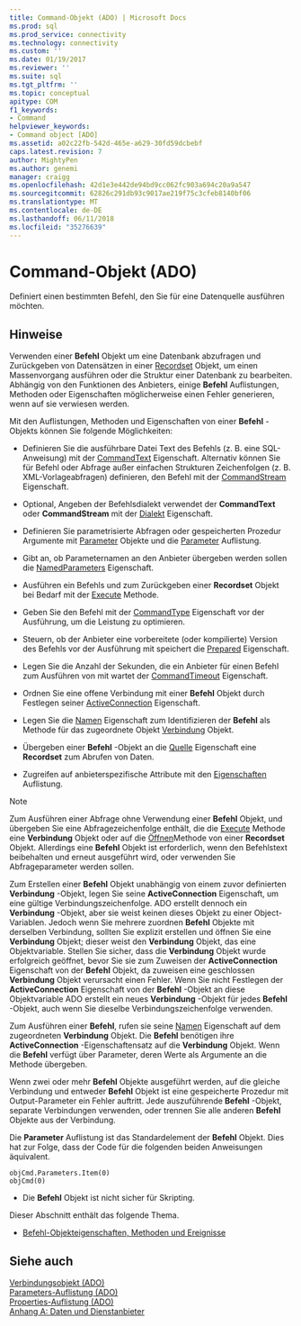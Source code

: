 ```yaml
---
title: Command-Objekt (ADO) | Microsoft Docs
ms.prod: sql
ms.prod_service: connectivity
ms.technology: connectivity
ms.custom: ''
ms.date: 01/19/2017
ms.reviewer: ''
ms.suite: sql
ms.tgt_pltfrm: ''
ms.topic: conceptual
apitype: COM
f1_keywords:
- Command
helpviewer_keywords:
- Command object [ADO]
ms.assetid: a02c22fb-542d-465e-a629-30fd59dcbebf
caps.latest.revision: 7
author: MightyPen
ms.author: genemi
manager: craigg
ms.openlocfilehash: 42d1e3e442de94bd9cc062fc903a694c20a9a547
ms.sourcegitcommit: 62826c291db93c9017ae219f75c3cfeb8140bf06
ms.translationtype: MT
ms.contentlocale: de-DE
ms.lasthandoff: 06/11/2018
ms.locfileid: "35276639"
---
```

# <a name="command-object-ado"></a>Command-Objekt (ADO)
Definiert einen bestimmten Befehl, den Sie für eine Datenquelle ausführen möchten.  
  
## <a name="remarks"></a>Hinweise  
 Verwenden einer **Befehl** Objekt um eine Datenbank abzufragen und Zurückgeben von Datensätzen in einer [Recordset](../../../ado/reference/ado-api/recordset-object-ado.md) Objekt, um einen Massenvorgang ausführen oder die Struktur einer Datenbank zu bearbeiten. Abhängig von den Funktionen des Anbieters, einige **Befehl** Auflistungen, Methoden oder Eigenschaften möglicherweise einen Fehler generieren, wenn auf sie verwiesen werden.  
  
 Mit den Auflistungen, Methoden und Eigenschaften von einer **Befehl** -Objekts können Sie folgende Möglichkeiten:  
  
-   Definieren Sie die ausführbare Datei Text des Befehls (z. B. eine SQL-Anweisung) mit der [CommandText](../../../ado/reference/ado-api/commandtext-property-ado.md) Eigenschaft. Alternativ können Sie für Befehl oder Abfrage außer einfachen Strukturen Zeichenfolgen (z. B. XML-Vorlageabfragen) definieren, den Befehl mit der [CommandStream](../../../ado/reference/ado-api/commandstream-property-ado.md) Eigenschaft.  
  
-   Optional, Angeben der Befehlsdialekt verwendet der **CommandText** oder **CommandStream** mit der [Dialekt](../../../ado/reference/ado-api/dialect-property.md) Eigenschaft.  
  
-   Definieren Sie parametrisierte Abfragen oder gespeicherten Prozedur Argumente mit [Parameter](../../../ado/reference/ado-api/parameter-object.md) Objekte und die [Parameter](../../../ado/reference/ado-api/parameters-collection-ado.md) Auflistung.  
  
-   Gibt an, ob Parameternamen an den Anbieter übergeben werden sollen die [NamedParameters](../../../ado/reference/ado-api/namedparameters-property-ado.md) Eigenschaft.  
  
-   Ausführen ein Befehls und zum Zurückgeben einer **Recordset** Objekt bei Bedarf mit der [Execute](../../../ado/reference/ado-api/execute-method-ado-command.md) Methode.  
  
-   Geben Sie den Befehl mit der [CommandType](../../../ado/reference/ado-api/commandtype-property-ado.md) Eigenschaft vor der Ausführung, um die Leistung zu optimieren.  
  
-   Steuern, ob der Anbieter eine vorbereitete (oder kompilierte) Version des Befehls vor der Ausführung mit speichert die [Prepared](../../../ado/reference/ado-api/prepared-property-ado.md) Eigenschaft.  
  
-   Legen Sie die Anzahl der Sekunden, die ein Anbieter für einen Befehl zum Ausführen von mit wartet der [CommandTimeout](../../../ado/reference/ado-api/commandtimeout-property-ado.md) Eigenschaft.  
  
-   Ordnen Sie eine offene Verbindung mit einer **Befehl** Objekt durch Festlegen seiner [ActiveConnection](../../../ado/reference/ado-api/activeconnection-property-ado.md) Eigenschaft.  
  
-   Legen Sie die [Namen](../../../ado/reference/ado-api/name-property-ado.md) Eigenschaft zum Identifizieren der **Befehl** als Methode für das zugeordnete Objekt [Verbindung](../../../ado/reference/ado-api/connection-object-ado.md) Objekt.  
  
-   Übergeben einer **Befehl** -Objekt an die [Quelle](../../../ado/reference/ado-api/source-property-ado-recordset.md) Eigenschaft eine **Recordset** zum Abrufen von Daten.  
  
-   Zugreifen auf anbieterspezifische Attribute mit den [Eigenschaften](../../../ado/reference/ado-api/properties-collection-ado.md) Auflistung.  
  
> [!NOTE]
>  Zum Ausführen einer Abfrage ohne Verwendung einer **Befehl** Objekt, und übergeben Sie eine Abfragezeichenfolge enthält, die die [Execute](../../../ado/reference/ado-api/execute-method-ado-connection.md) Methode eine **Verbindung** Objekt oder auf die [Öffnen](../../../ado/reference/ado-api/open-method-ado-recordset.md)Methode von einer **Recordset** Objekt. Allerdings eine **Befehl** Objekt ist erforderlich, wenn den Befehlstext beibehalten und erneut ausgeführt wird, oder verwenden Sie Abfrageparameter werden sollen.  
  
 Zum Erstellen einer **Befehl** Objekt unabhängig von einem zuvor definierten **Verbindung** -Objekt, legen Sie seine **ActiveConnection** Eigenschaft, um eine gültige Verbindungszeichenfolge. ADO erstellt dennoch ein **Verbindung** -Objekt, aber sie weist keinen dieses Objekt zu einer Object-Variablen. Jedoch wenn Sie mehrere zuordnen **Befehl** Objekte mit derselben Verbindung, sollten Sie explizit erstellen und öffnen Sie eine **Verbindung** Objekt; dieser weist den **Verbindung** Objekt, das eine Objektvariable. Stellen Sie sicher, dass die **Verbindung** Objekt wurde erfolgreich geöffnet, bevor Sie sie zum Zuweisen der **ActiveConnection** Eigenschaft von der **Befehl** Objekt, da zuweisen eine geschlossen **Verbindung** Objekt verursacht einen Fehler. Wenn Sie nicht Festlegen der **ActiveConnection** Eigenschaft von der **Befehl** -Objekt an diese Objektvariable ADO erstellt ein neues **Verbindung** -Objekt für jedes  **Befehl** -Objekt, auch wenn Sie dieselbe Verbindungszeichenfolge verwenden.  
  
 Zum Ausführen einer **Befehl**, rufen sie seine [Namen](../../../ado/reference/ado-api/name-property-ado.md) Eigenschaft auf dem zugeordneten **Verbindung** Objekt. Die **Befehl** benötigen ihre **ActiveConnection** -Eigenschaftensatz auf die **Verbindung** Objekt. Wenn die **Befehl** verfügt über Parameter, deren Werte als Argumente an die Methode übergeben.  
  
 Wenn zwei oder mehr **Befehl** Objekte ausgeführt werden, auf die gleiche Verbindung und entweder **Befehl** Objekt ist eine gespeicherte Prozedur mit Output-Parameter ein Fehler auftritt. Jede auszuführende **Befehl** -Objekt, separate Verbindungen verwenden, oder trennen Sie alle anderen **Befehl** Objekte aus der Verbindung.  
  
 Die **Parameter** Auflistung ist das Standardelement der **Befehl** Objekt. Dies hat zur Folge, dass der Code für die folgenden beiden Anweisungen äquivalent.  
  
```  
objCmd.Parameters.Item(0)  
objCmd(0)  
```  
  
-   Die **Befehl** Objekt ist nicht sicher für Skripting.  
  
 Dieser Abschnitt enthält das folgende Thema.  
  
-   [Befehl-Objekteigenschaften, Methoden und Ereignisse](../../../ado/reference/ado-api/command-object-properties-methods-and-events.md)  
  
## <a name="see-also"></a>Siehe auch  
 [Verbindungsobjekt (ADO)](../../../ado/reference/ado-api/connection-object-ado.md)   
 [Parameters-Auflistung (ADO)](../../../ado/reference/ado-api/parameters-collection-ado.md)   
 [Properties-Auflistung (ADO)](../../../ado/reference/ado-api/properties-collection-ado.md)   
 [Anhang A: Daten und Dienstanbieter](../../../ado/guide/appendixes/appendix-a-providers.md)
